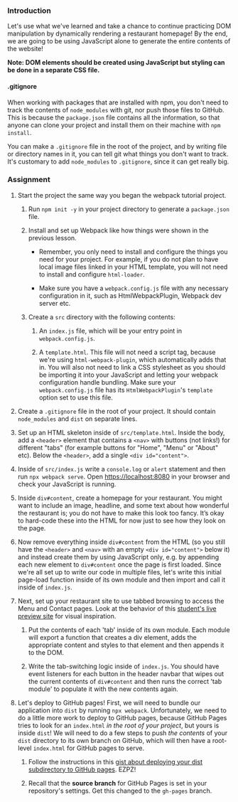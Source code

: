 ### Introduction

Let's use what we've learned and take a chance to continue practicing DOM manipulation by dynamically rendering a restaurant homepage! By the end, we are going to be using JavaScript alone to generate the entire contents of the website!

**Note: DOM elements should be created using JavaScript but styling can be done in a separate CSS file.**

<div class="lesson-note lesson-note--tip" markdown="1">

#### .gitignore

When working with packages that are installed with npm, you don't need to track the contents of `node_modules` with git, nor push those files to GitHub. This is because the `package.json` file contains all the information, so that anyone can clone your project and install them on their machine with `npm install`.

You can make a `.gitignore` file in the root of the project, and by writing file or directory names in it, you can tell git what things you don't want to track. It's customary to add `node_modules` to `.gitignore`, since it can get really big.

</div>

### Assignment

<div class="lesson-content__panel" markdown="1">

1. Start the project the same way you began the webpack tutorial project.

    1. Run `npm init -y` in your project directory to generate a `package.json` file.

    1. Install and set up Webpack like how things were shown in the previous lesson.

       - Remember, you only need to install and configure the things you need for your project. For example, if you do not plan to have local image files linked in your HTML template, you will not need to install and configure `html-loader`.

       - Make sure you have a `webpack.config.js` file with any necessary configuration in it, such as HtmlWebpackPlugin, Webpack dev server etc.

    1. Create a `src` directory with the following contents:

        1. An `index.js` file, which will be your entry point in `webpack.config.js`.

        1. A `template.html`. This file will not need a script tag, because we're using `html-webpack-plugin`, which automatically adds that in. You will also not need to link a CSS stylesheet as you should be importing it into your JavaScript and letting your webpack configuration handle bundling. Make sure your `webpack.config.js` file has its `HtmlWebpackPlugin`'s `template` option set to use this file.

1. Create a `.gitignore` file in the root of your project. It should contain `node_modules` and `dist` on separate lines.

1. Set up an HTML skeleton inside of `src/template.html`. Inside the body, add a `<header>` element that contains a `<nav>` with buttons (not links!) for different "tabs" (for example buttons for "Home", "Menu" or "About" etc). Below the `<header>`, add a single `<div id="content">`.

1. Inside of `src/index.js` write a `console.log` or `alert` statement and then run `npx webpack serve`. Open [https://localhost:8080](https://localhost:8080) in your browser and check your JavaScript is running.

1. Inside `div#content`, create a homepage for your restaurant. You might want to include an image, headline, and some text about how wonderful the restaurant is; you do not have to make this look too fancy. It’s okay to hard-code these into the HTML for now just to see how they look on the page.

1. Now remove everything inside `div#content` from the HTML (so you still have the `<header>` and `<nav>` with an empty `<div id="content">` below it) and instead create them by using JavaScript only, e.g. by appending each new element to `div#content` once the page is first loaded. Since we're all set up to write our code in multiple files, let's write this initial page-load function inside of its own module and then import and call it inside of `index.js`.

1. Next, set up your restaurant site to use tabbed browsing to access the Menu and Contact pages. Look at the behavior of this [student's live preview site](https://web.archive.org/web/20221024060550/https://eckben.github.io/bearysBreakfastBar/) for visual inspiration.

    1. Put the contents of each 'tab' inside of its own module. Each module will export a function that creates a div element, adds the appropriate content and styles to that element and then appends it to the DOM.

    1. Write the tab-switching logic inside of `index.js`. You should have event listeners for each button in the header navbar that wipes out the current contents of `div#content` and then runs the correct 'tab module' to populate it with the new contents again.

1. Let's deploy to GitHub pages! First, we will need to bundle our application into `dist` by running `npx webpack`. Unfortunately, we need to do a little more work to deploy to GitHub pages, because GitHub Pages tries to look for an `index.html` *in the root of your project*, but yours is inside `dist`! We will need to do a few steps to push *the contents* of your `dist` directory to its own branch on GitHub, which will then have a root-level `index.html` for GitHub pages to serve.

    1. Follow the instructions in this [gist about deploying your dist subdirectory to GitHub pages](https://gist.github.com/cobyism/4730490). EZPZ!

    1. Recall that the **source branch** for GitHub Pages is set in your repository's settings. Get this changed to the `gh-pages` branch.

</div>
